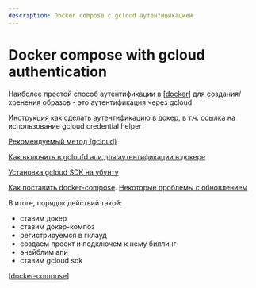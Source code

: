 ```yaml
---
description: Docker compose с gcloud аутентификацией
---
```

# Docker compose with gcloud authentication

Наиболее простой способ аутентификации в [[docker]] для создания/хренения образов - это аутентификация через gcloud

[Инструкция как сделать аутентификацию в докер](https://cloud.google.com/artifact-registry/docs/docker/authentication), в т.ч. ссылка на использование gcloud credential helper

[Рекомендуемый метод (gcloud)](https://cloud.google.com/artifact-registry/docs/docker/authentication#gcloud-helper)

[Как включить в gcloufd апи для аутентификации в докере](https://cloud.google.com/artifact-registry/docs/enable-service)

[Установка gcloud SDK на убунту](https://cloud.google.com/sdk/docs/install#deb)

[Как поставить docker-compose](https://docs.docker.com/compose/install/#install-using-pip). [Некоторые проблемы с обновлением](https://stackoverflow.com/questions/49839028/how-to-upgrade-docker-compose-to-latest-version)

В итоге, порядок действий такой:

- ставим докер
- ставим докер-композ
- регистрируемся в гклауд
- создаем проект и подключем к нему биллинг
- энейблим апи
- ставим gcloud sdk

[[docker-compose]]

[//begin]: # "Autogenerated link references for markdown compatibility"
[docker]: docker "Docker"
[docker-compose]: docker-compose "Docker compose"
[//end]: # "Autogenerated link references"